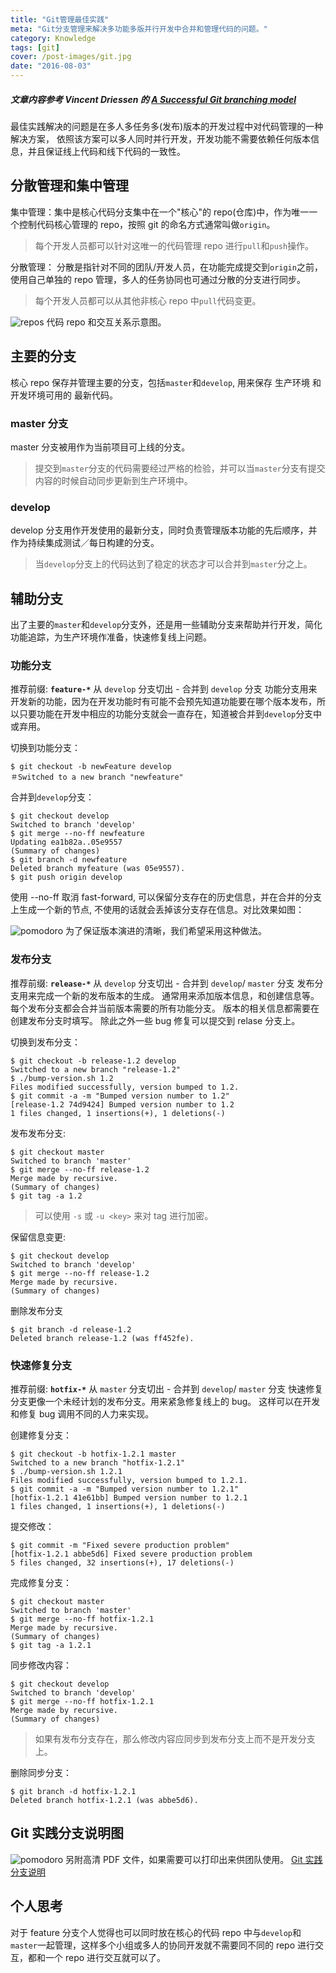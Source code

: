 ```yaml
---
title: "Git管理最佳实践"
meta: "Git分支管理来解决多功能多版并行开发中合并和管理代码的问题。"
category: Knowledge
tags: [git]
cover: /post-images/git.jpg
date: "2016-08-03"
---
```


##### _文章内容参考 Vincent Driessen 的 [A Successful Git branching model](http://nvie.com/posts/a-successful-git-branching-model/)_

最佳实践解决的问题是在多人多任务多(发布)版本的开发过程中对代码管理的一种解决方案， 依照该方案可以多人同时并行开发，开发功能不需要依赖任何版本信息，并且保证线上代码和线下代码的一致性。

## 分散管理和集中管理

集中管理：集中是核心代码分支集中在一个"核心"的 repo(仓库)中，作为唯一一个控制代码核心管理的 repo，按照 git 的命名方式通常叫做`origin`。

> 每个开发人员都可以针对这唯一的代码管理 repo 进行`pull`和`push`操作。

分散管理： 分散是指针对不同的团队/开发人员，在功能完成提交到`origin`之前，使用自己单独的 repo 管理，多人的任务协同也可通过分散的分支进行同步。

> 每个开发人员都可以从其他非核心 repo 中`pull`代码变更。

![repos](/post-images/git_repos.png)
代码 repo 和交互关系示意图。

## 主要的分支

核心 repo 保存并管理主要的分支，包括`master`和`develop`, 用来保存 生产环境 和 开发环境可用的 最新代码。

### master 分支

master 分支被用作为当前项目可上线的分支。

> 提交到`master`分支的代码需要经过严格的检验，并可以当`master`分支有提交内容的时候自动同步更新到生产环境中。

### develop

develop 分支用作开发使用的最新分支，同时负责管理版本功能的先后顺序，并作为持续集成测试／每日构建的分支。

> 当`develop`分支上的代码达到了稳定的状态才可以合并到`master`分之上。

## 辅助分支

出了主要的`master`和`develop`分支外，还是用一些辅助分支来帮助并行开发，简化功能追踪，为生产环境作准备，快速修复线上问题。

### 功能分支

推荐前缀: **`feature-*`**
从 `develop` 分支切出 - 合并到 `develop` 分支
功能分支用来开发新的功能，因为在开发功能时有可能不会预先知道功能要在哪个版本发布，所以只要功能在开发中相应的功能分支就会一直存在，知道被合并到`develop`分支中或弃用。

切换到功能分支：

```shell
$ git checkout -b newFeature develop
＃Switched to a new branch "newfeature"
```

合并到`develop`分支：

```shell
$ git checkout develop
Switched to branch 'develop'
$ git merge --no-ff newfeature
Updating ea1b82a..05e9557
(Summary of changes)
$ git branch -d newfeature
Deleted branch myfeature (was 05e9557).
$ git push origin develop
```

使用 --no-ff 取消 fast-forward, 可以保留分支存在的历史信息，并在合并的分支上生成一个新的节点, 不使用的话就会丢掉该分支存在信息。对比效果如图：

![pomodoro](/post-images/git_no_ff.png)
为了保证版本演进的清晰，我们希望采用这种做法。

### 发布分支

推荐前缀: **`release-*`**
从 `develop` 分支切出 - 合并到 `develop`/ `master` 分支
发布分支用来完成一个新的发布版本的生成。 通常用来添加版本信息，和创建信息等。
每个发布分支都会合并当前版本需要的所有功能分支。
版本的相关信息都需要在创建发布分支时填写。
除此之外一些 bug 修复可以提交到 relase 分支上。

切换到发布分支：

```shell
$ git checkout -b release-1.2 develop
Switched to a new branch "release-1.2"
$ ./bump-version.sh 1.2
Files modified successfully, version bumped to 1.2.
$ git commit -a -m "Bumped version number to 1.2"
[release-1.2 74d9424] Bumped version number to 1.2
1 files changed, 1 insertions(+), 1 deletions(-)
```

发布发布分支:

```
$ git checkout master
Switched to branch 'master'
$ git merge --no-ff release-1.2
Merge made by recursive.
(Summary of changes)
$ git tag -a 1.2
```

> 可以使用 `-s` 或 `-u <key>` 来对 tag 进行加密。

保留信息变更:

```
$ git checkout develop
Switched to branch 'develop'
$ git merge --no-ff release-1.2
Merge made by recursive.
(Summary of changes)
```

删除发布分支

```
$ git branch -d release-1.2
Deleted branch release-1.2 (was ff452fe).
```

### 快速修复分支

推荐前缀: **`hotfix-*`**
从 `master` 分支切出 - 合并到 `develop`/ `master` 分支
快速修复分支更像一个未经计划的发布分支。用来紧急修复线上的 bug。
这样可以在开发和修复 bug 调用不同的人力来实现。

创建修复分支：

```
$ git checkout -b hotfix-1.2.1 master
Switched to a new branch "hotfix-1.2.1"
$ ./bump-version.sh 1.2.1
Files modified successfully, version bumped to 1.2.1.
$ git commit -a -m "Bumped version number to 1.2.1"
[hotfix-1.2.1 41e61bb] Bumped version number to 1.2.1
1 files changed, 1 insertions(+), 1 deletions(-)
```

提交修改：

```
$ git commit -m "Fixed severe production problem"
[hotfix-1.2.1 abbe5d6] Fixed severe production problem
5 files changed, 32 insertions(+), 17 deletions(-)
```

完成修复分支：

```
$ git checkout master
Switched to branch 'master'
$ git merge --no-ff hotfix-1.2.1
Merge made by recursive.
(Summary of changes)
$ git tag -a 1.2.1
```

同步修改内容：

```
$ git checkout develop
Switched to branch 'develop'
$ git merge --no-ff hotfix-1.2.1
Merge made by recursive.
(Summary of changes)
```

> 如果有发布分支存在，那么修改内容应同步到发布分支上而不是开发分支上。

删除同步分支：

```
$ git branch -d hotfix-1.2.1
Deleted branch hotfix-1.2.1 (was abbe5d6).
```

## Git 实践分支说明图

![pomodoro](/post-images/git_map.png)
另附高清 PDF 文件，如果需要可以打印出来供团队使用。
[Git 实践分支说明](http://ole3021.me/files/Git-branching-model.pdf)

## 个人思考

对于 feature 分支个人觉得也可以同时放在核心的代码 repo 中与`develop`和`master`一起管理，这样多个小组或多人的协同开发就不需要同不同的 repo 进行交互，都和一个 repo 进行交互就可以了。
